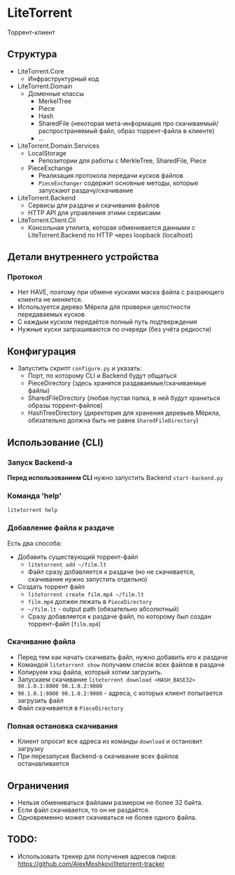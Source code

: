 # LiteTorrent
Торрент-клиент  

## Структура
  - LiteTorrent.Core
    - Инфраструктурный код
  - LiteTorrent.Domain
    - Доменные классы
      - MerkelTree
      - Piece
      - Hash
      - SharedFile (некоторая мета-информация про скачиваемый/распространяемый файл, образ торрент-файла в клиенте)
      - ...
  - LiteTorrent.Domain.Services
    - LocalStorage
      - Репозитории для работы с MerkleTree, SharedFile, Piece
    - PieceExchange
      - Реализация протокола передачи кусков файлов
      - `PieceExchanger` содержит основные методы, которые запускают раздачу/скачивание
  - LiteTorrent.Backend
    - Сервисы для раздачи и скачивания файлов
    - HTTP API для управления этими сервисами
  - LiteTorrent.Client.Cli
    - Консольная утилита, которая обменивается данными с LiteTorrent.Backend по HTTP через loopback (localhost)


## Детали внутреннего устройства
### Протокол
  - Нет HAVE, поэтому при обмене кусками маска файла с разрающего клиента не меняется.
  - Используется дерево Мёркла для проверки целостности передаваемых кусков
  - С каждым куском передаётся полный путь подтверждения
  - Нужные куски запрашиваются по очереди (без учёта редкости)



## Конфигурация
  - Запустить скрипт `configure.py` и указать:
    - Порт, по которому CLI и Backend будут общаться
    - PieceDirectory (здесь хранятся раздаваемые/скачиваемые файлы)
    - SharedFileDirectory (любая пустая папка, в ней будут храниться образы торрент-файлов)
    - HashTreeDirectory (директория для хранения деревьев Мёркла, обязательно должна быть не равна `SharedFileDirectory`)

## Использование (CLI)

### Запуск Backend-а
**Перед использованием CLI** нужно запустить Backend `start-backend.py`

### Команда 'help'
`litetorrent help`

### Добавление файла к раздаче
Есть два способа:
  - Добавить существующий торрент-файл
    - `litetorrent add ~/film.lt`
    - Файл сразу добавляется к раздаче (но не скачивается, скачивание нужно запустить отдельно)
  - Создать торрент файл
    - `litetorrent create film.mp4 ~/film.lt`
    - `film.mp4` должен лежать в `PieceDirectory`
    - `~/film.lt` - output path (обязательно абсолютный)
    - Сразу добавляется к раздаче файл, по которому был создан торрент-файл (`film.mp4`)

### Скачивание файла
  - Перед тем как начать скачивать файл, нужно добавить его к раздаче
  - Командой `litetorrent show` получаем список всех файлов в раздаче
  - Копируем хэш файла, который хотим загрузить.
  - Запускаем скачивание `litetorrent download <HASH_BASE32> 90.1.0.1:8000 90.1.0.2:9000`
  - `90.1.0.1:8000 90.1.0.2:9000` - адреса, с которых клиент попытается загрузить файл
  - Файл скачивается в `PieceDirectory`

### Полная остановка скачивания
  - Клиент опросит все адреса из команды `download` и остановит загрузку
  - При перезапуске Backend-а скачивание всех файлов останавливается


## Ограничения
  - Нельзя обмениваться файлами размером не более 32 байта.
  - Если файл скачивается, то он не раздаётся.
  - Одновременно может скачиваться не более одного файла.


## TODO:
  - Использовать трекер для получения адресов пиров: https://github.com/AlexMoshkov/litetorrent-tracker
